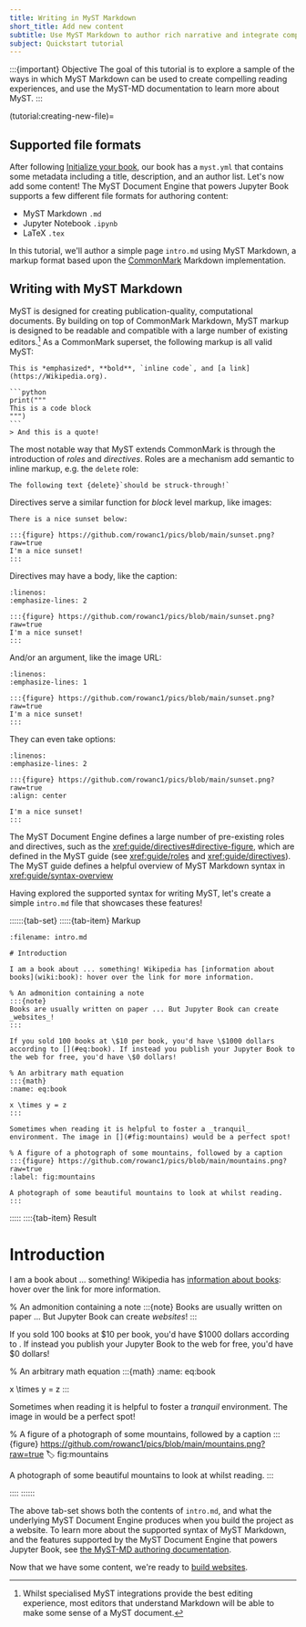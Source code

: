 ```yaml
---
title: Writing in MyST Markdown
short_title: Add new content
subtitle: Use MyST Markdown to author rich narrative and integrate computation.
subject: Quickstart tutorial
---
```


:::{important} Objective
The goal of this tutorial is to explore a sample of the ways in which MyST Markdown can be used to create compelling reading experiences, and use the MyST-MD documentation to learn more about MyST.
:::

(tutorial:creating-new-file)=

## Supported file formats

After following [Initialize your book](../getting-started/init.md), our book has a `myst.yml` that contains some metadata including a title, description, and an author list. Let's now add some content! The MyST Document Engine that powers Jupyter Book supports a few different file formats for authoring content:

- MyST Markdown `.md`
- Jupyter Notebook `.ipynb`
- LaTeX `.tex`

In this tutorial, we'll author a simple page `intro.md` using MyST Markdown, a markup format based upon the [CommonMark](https://commonmark.org/) Markdown implementation.

## Writing with MyST Markdown

MyST is designed for creating publication-quality, computational documents. By building on top of CommonMark Markdown, MyST markup is designed to be readable and compatible with a large number of existing editors.[^compat] As a CommonMark superset, the following markup is all valid MyST:

````{myst}
This is *emphasized*, **bold**, `inline code`, and [a link](https://Wikipedia.org).

```python
print("""
This is a code block
""")
```
> And this is a quote!
````

The most notable way that MyST extends CommonMark is through the introduction of _roles_ and _directives_. Roles are a mechanism add semantic to inline markup, e.g. the `delete` role:

```{myst}
The following text {delete}`should be struck-through!`
```

Directives serve a similar function for _block_ level markup, like images:

```{myst}
There is a nice sunset below:

:::{figure} https://github.com/rowanc1/pics/blob/main/sunset.png?raw=true
I'm a nice sunset!
:::
```

Directives may have a body, like the caption:

```{code} markdown
:linenos:
:emphasize-lines: 2

:::{figure} https://github.com/rowanc1/pics/blob/main/sunset.png?raw=true
I'm a nice sunset!
:::
```

And/or an argument, like the image URL:

```{code} markdown
:linenos:
:emphasize-lines: 1

:::{figure} https://github.com/rowanc1/pics/blob/main/sunset.png?raw=true
I'm a nice sunset!
:::
```

They can even take options:

```{code} markdown
:linenos:
:emphasize-lines: 2

:::{figure} https://github.com/rowanc1/pics/blob/main/sunset.png?raw=true
:align: center

I'm a nice sunset!
:::
```

The MyST Document Engine defines a large number of pre-existing roles and directives, such as the <xref:guide/directives#directive-figure>, which are defined in the MyST guide (see <xref:guide/roles> and <xref:guide/directives>). The MyST guide defines a helpful overview of MyST Markdown syntax in <xref:guide/syntax-overview>

Having explored the supported syntax for writing MyST, let's create a simple `intro.md` file that showcases these features!

::::::{tab-set}
:::::{tab-item} Markup

```{code} markdown
:filename: intro.md

# Introduction

I am a book about ... something! Wikipedia has [information about books](wiki:book): hover over the link for more information.

% An admonition containing a note
:::{note}
Books are usually written on paper ... But Jupyter Book can create _websites_!
:::

If you sold 100 books at \$10 per book, you'd have \$1000 dollars according to [](#eq:book). If instead you publish your Jupyter Book to the web for free, you'd have \$0 dollars!

% An arbitrary math equation
:::{math}
:name: eq:book

x \times y = z
:::

Sometimes when reading it is helpful to foster a _tranquil_ environment. The image in [](#fig:mountains) would be a perfect spot!

% A figure of a photograph of some mountains, followed by a caption
:::{figure} https://github.com/rowanc1/pics/blob/main/mountains.png?raw=true
:label: fig:mountains

A photograph of some beautiful mountains to look at whilst reading.
:::

```

:::::
::::{tab-item} Result

# Introduction

I am a book about ... something! Wikipedia has [information about books](wiki:book): hover over the link for more information.

% An admonition containing a note
:::{note}
Books are usually written on paper ... But Jupyter Book can create _websites_!
:::

If you sold 100 books at \$10 per book, you'd have \$1000 dollars according to [](#eq:book). If instead you publish your Jupyter Book to the web for free, you'd have \$0 dollars!

% An arbitrary math equation
:::{math}
:name: eq:book

x \times y = z
:::

Sometimes when reading it is helpful to foster a _tranquil_ environment. The image in [](#fig:mountains) would be a perfect spot!

% A figure of a photograph of some mountains, followed by a caption
:::{figure} https://github.com/rowanc1/pics/blob/main/mountains.png?raw=true
:label: fig:mountains

A photograph of some beautiful mountains to look at whilst reading.
:::

::::
::::::

The above tab-set shows both the contents of `intro.md`, and what the underlying MyST Document Engine produces when you build the project as a website. To learn more about the supported syntax of MyST Markdown, and the features supported by the MyST Document Engine that powers Jupyter Book, see [the MyST-MD authoring documentation](xref:guide/frontmatter).

Now that we have some content, we're ready to [build websites](../build/build-websites.md).

[^compat]: Whilst specialised MyST integrations provide the best editing experience, most editors that understand Markdown will be able to make some sense of a MyST document.
